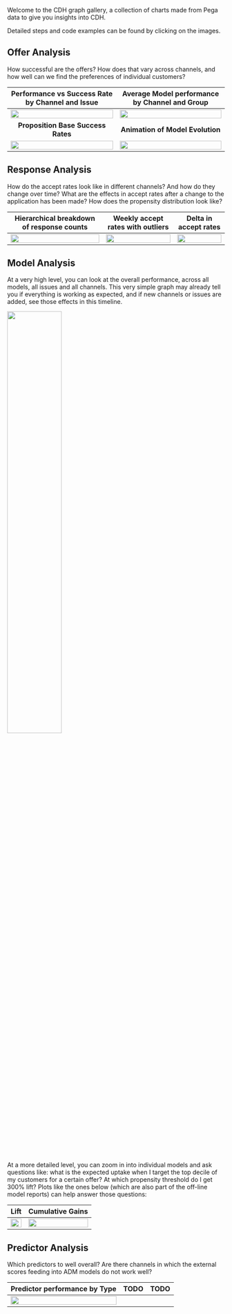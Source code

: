 Welcome to the CDH graph gallery, a collection of charts made from Pega data to give you insights into CDH.

Detailed steps and code examples can be found by clicking on the images.

## Offer Analysis

How successful are the offers? How does that vary across channels, and how well can we find the preferences of individual customers?

| Performance vs Success Rate by Channel and Issue | Average Model performance by Channel and Group |
| :---: | :---: |
| [<img src="/pegasystems/cdh-datascientist-tools/blob/master/images/bubblechart_on_channel_issue.png" width="100%">](CDH-Model-analysis-from-ADM-Datamart) | [<img src="/pegasystems/cdh-datascientist-tools/blob/master/images/average_model_performance_by_channel_group.png" width="100%">](CDH-Model-analysis-from-ADM-Datamart) |
| **Proposition Base Success Rates** | **Animation of Model Evolution** |
| [<img src="/pegasystems/cdh-datascientist-tools/blob/master/images/overall_proposition_success_rates.png" width="100%">](CDH-Model-analysis-from-ADM-Datamart) | [<img src="/pegasystems/cdh-datascientist-tools/blob/master/images/adm_animation.gif" width="100%">](CDH-Model-analysis-from-ADM-Datamart) |

## Response Analysis

How do the accept rates look like in different channels? And how do they change over time? What are the effects in accept rates after a change to the application has been made? How does the propensity distribution look like?

| Hierarchical breakdown of response counts | Weekly accept rates with outliers | Delta in accept rates |
| :---: | :---: | :---: |
| [<img src="/pegasystems/cdh-datascientist-tools/blob/master/images/IH_responses_hierarchical_breakdown.png" width="100%">](CDH-Interaction-analysis-from-IH) | [<img src="/pegasystems/cdh-datascientist-tools/blob/master/images/IH_weekly_accept_rate_with_outliers.png" width="100%">](CDH-Interaction-analysis-from-IH) | [<img src="/pegasystems/cdh-datascientist-tools/blob/master/images/IH_share_delta.png" width="100%">](CDH-Interaction-analysis-from-IH) |

## Model Analysis

At a very high level, you can look at the overall performance, across all models, all issues and all channels. This very simple graph may already tell you if everything is working as expected, and if new channels or issues are added, see those effects in this timeline.

<img src="/pegasystems/cdh-datascientist-tools/blob/master/images/overall_model_performance.png" width="50%">

At a more detailed level, you can zoom in into individual models and ask questions like: what is the expected uptake when I target the top decile of my customers for a certain offer? At which propensity threshold do I get 300% lift? Plots like the ones below (which are also part of the off-line model reports) can help answer those questions:

| Lift | Cumulative Gains |
| :---: | :---: | 
| <img src="/pegasystems/cdh-datascientist-tools/blob/master/images/model_lift.png" width="100%"> |  <img src="/pegasystems/cdh-datascientist-tools/blob/master/images/model_cumgains.png" width="100%"> |


## Predictor Analysis

Which predictors to well overall? Are there channels in which the external scores feeding into ADM models do not work well?

| Predictor performance by Type | TODO | TODO |
| :---: | :---: | :---: |
| [<img src="/pegasystems/cdh-datascientist-tools/blob/master/images/aggregate_predictor_performance.png" width="100%">](CDH-Predictor-analysis-from-ADM-Datamart) |   |   |


